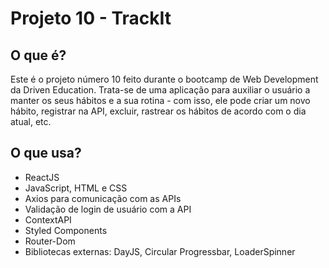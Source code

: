 # Projeto 10 - TrackIt

## O que é?

Este é o projeto número 10 feito durante o bootcamp de Web Development da Driven Education. Trata-se de uma aplicação para auxiliar o usuário a manter os seus hábitos e a sua rotina - com isso, ele pode criar um novo hábito, registrar na API, excluir, rastrear os hábitos de acordo com o dia atual, etc.

## O que usa?

- ReactJS
- JavaScript, HTML e CSS
- Axios para comunicação com as APIs
- Validação de login de usuário com a API
- ContextAPI
- Styled Components
- Router-Dom
- Bibliotecas externas: DayJS, Circular Progressbar, LoaderSpinner